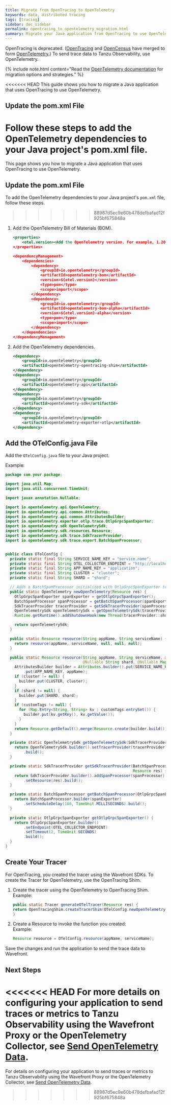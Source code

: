 ```yaml
---
title: Migrate from OpenTracing to OpenTelemetry
keywords: data, distributed tracing
tags: [tracing]
sidebar: doc_sidebar
permalink: opentracing_to_opentelemetry_migration.html
summary: Migrate your Java application from OpenTracing to use OpenTelemetry.
---
```


OpenTracing is deprecated. ([OpenTracing](https://opentracing.io/) and [OpenCensus](https://opencensus.io/) have merged to form [OpenTelemetry](https://opentelemetry.io/).) To send trace data to Tanzu Observability, use OpenTelemetry.

{% include note.html content="Read the [OpenTelemetry documentation](https://opentelemetry.io/docs/migration/opentracing/) for migration options and strategies." %}

<<<<<<< HEAD
This guide shows you how to migrate a Java application that uses OpenTracing to use OpenTelemetry.

## Update the pom.xml File

Follow these steps to add the OpenTelemetry dependencies to your Java project's pom.xml file.
=======
This page shows you how to migrate a Java application that uses OpenTracing to use OpenTelemetry.

## Update the pom.xml File

To add the OpenTelemetry dependencies to your Java project's `pom.xml` file, follow these steps.
>>>>>>> 88987d5ec9e60b478defbafad12f925bf675848a

1. Add the OpenTelemetry  Bill of Materials (BOM).
    ```xml
    <properties>
        <otel.version><Add the OpenTelemetry version. For example, 1.20.1.></otel.version>
    </properties>
    
    <dependencyManagement>
        <dependencies>
            <dependency>
                <groupId>io.opentelemetry</groupId>
                <artifactId>opentelemetry-bom</artifactId>
                <version>${otel.version}</version>
                <type>pom</type>
                <scope>import</scope>
            </dependency>
            <dependency>
                <groupId>io.opentelemetry</groupId>
                <artifactId>opentelemetry-bom-alpha</artifactId>
                <version>${otel.version}-alpha</version>
                <type>pom</type>
                <scope>import</scope>
            </dependency>
        </dependencies>
    </dependencyManagement>
    ```
1. Add the OpenTelemetry dependencies.
    ```xml
    <dependency>
        <groupId>io.opentelemetry</groupId>
        <artifactId>opentelemetry-opentracing-shim</artifactId>
    </dependency>
    <dependency>
        <groupId>io.opentelemetry</groupId>
        <artifactId>opentelemetry-api</artifactId>
    </dependency>
    <dependency>
        <groupId>io.opentelemetry</groupId>
        <artifactId>opentelemetry-sdk</artifactId>
    </dependency>
    <dependency>
        <groupId>io.opentelemetry</groupId>
        <artifactId>opentelemetry-exporter-otlp</artifactId>
    </dependency>
    ```

## Add the OTelConfig.java File

Add the `OTelConfig.java` file to your Java project.

Example:

```java
package com.your.package;

import java.util.Map;
import java.util.concurrent.TimeUnit;

import javax.annotation.Nullable;

import io.opentelemetry.api.OpenTelemetry;
import io.opentelemetry.api.common.Attributes;
import io.opentelemetry.api.common.AttributesBuilder;
import io.opentelemetry.exporter.otlp.trace.OtlpGrpcSpanExporter;
import io.opentelemetry.sdk.OpenTelemetrySdk;
import io.opentelemetry.sdk.resources.Resource;
import io.opentelemetry.sdk.trace.SdkTracerProvider;
import io.opentelemetry.sdk.trace.export.BatchSpanProcessor;


public class OTelConfig {
  private static final String SERVICE_NAME_KEY = "service.name";
  private static final String OTEL_COLLECTOR_ENDPOINT = "http://localhost:4317";
  private static final String APP_NAME_KEY = "application";
  private static final String CLUSTER = "cluster";
  private static final String SHARD = "shard";

  // Adds a BatchSpanProcessor initialized with OtlpGrpcSpanExporter to the TracerSdkProvider.
  public static OpenTelemetry newOpenTelemetry(Resource res) {
    OtlpGrpcSpanExporter spanExporter = getOtlpGrpcSpanExporter();
    BatchSpanProcessor spanProcessor = getBatchSpanProcessor(spanExporter);
    SdkTracerProvider tracerProvider = getSdkTracerProvider(spanProcessor, res);
    OpenTelemetrySdk openTelemetrySdk = getOpenTelemetrySdk(tracerProvider);
    Runtime.getRuntime().addShutdownHook(new Thread(tracerProvider::shutdown));

    return openTelemetrySdk;
  }

  public static Resource resource(String appName, String serviceName) {
    return resource(appName, serviceName, null, null, null);
  }

  public static Resource resource(String appName, String serviceName, @Nullable String cluster,
                                  @Nullable String shard, @Nullable Map<String, String> customTags) {
    AttributesBuilder builder = Attributes.builder().put(SERVICE_NAME_KEY, serviceName)
        .put(APP_NAME_KEY, appName);
    if (cluster != null) {
      builder.put(CLUSTER, cluster);
    }
    if (shard != null) {
      builder.put(SHARD, shard);
    }
    if (customTags != null) {
      for (Map.Entry<String, String> kv : customTags.entrySet()) {
        builder.put(kv.getKey(), kv.getValue());
      }
    }
    return Resource.getDefault().merge(Resource.create(builder.build()));
  }

  private static OpenTelemetrySdk getOpenTelemetrySdk(SdkTracerProvider tracerProvider) {
    return OpenTelemetrySdk.builder().setTracerProvider(tracerProvider)
        .build();
  }

  private static SdkTracerProvider getSdkTracerProvider(BatchSpanProcessor spanProcessor,
                                                        Resource res) {
    return SdkTracerProvider.builder().addSpanProcessor(spanProcessor)
        .setResource(res).build();
  }

  private static BatchSpanProcessor getBatchSpanProcessor(OtlpGrpcSpanExporter spanExporter) {
    return BatchSpanProcessor.builder(spanExporter)
        .setScheduleDelay(100, TimeUnit.MILLISECONDS).build();
  }

  private static OtlpGrpcSpanExporter getOtlpGrpcSpanExporter() {
    return OtlpGrpcSpanExporter.builder()
        .setEndpoint(OTEL_COLLECTOR_ENDPOINT)
        .setTimeout(2, TimeUnit.SECONDS)
        .build();
  }
}
```

## Create Your Tracer

For OpenTracing, you created the tracer using the Wavefront SDKs. To create the Tracer for OpenTelemetry, use the OpenTracing Shim.

1. Create the tracer using the OpenTelemetry to OpenTracing Shim.
    <br/>Example: 
    ```java
    public static Tracer generateOTelTracer(Resource res) {
    return OpenTracingShim.createTracerShim(OTelConfig.newOpenTelemetry(res));
    }
    ```
1. Create a Resource to invoke the function you created:
    <br/>Example:
    ```java
    Resource resource = OTelConfig.resource(appName, serviceName);
    ```

Save the changes and run the application to send the trace data to Wavefront.

## Next Steps

<<<<<<< HEAD
For more details on configuring your application to send traces or metrics to Tanzu Observability using the Wavefront Proxy or the OpenTelemetry Collector, see [Send OpenTelemetry Data](opentelemetry_tracing.html).
=======
For details on configuring your application to send traces or metrics to Tanzu Observability using the Wavefront Proxy or the OpenTelemetry Collector, see [Send OpenTelemetry Data](opentelemetry_tracing.html).
>>>>>>> 88987d5ec9e60b478defbafad12f925bf675848a
